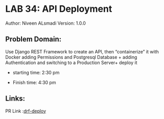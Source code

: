 # LAB 34: API Deployment
Author: Niveen ALsmadi Version: 1.0.0

## Problem Domain: 

Use Django REST Framework to create an API, then “containerize” it with Docker adding Permissions and Postgresql Database
+
 adding Authentication and switching to a Production Server+ deploy it 

- starting time: 2:30 pm

- Finish time: 4:30 pm

## Links:
PR Link :[drf-deploy](https://github.com/NiveenAlSmadi/drf-deploy/pull/1)